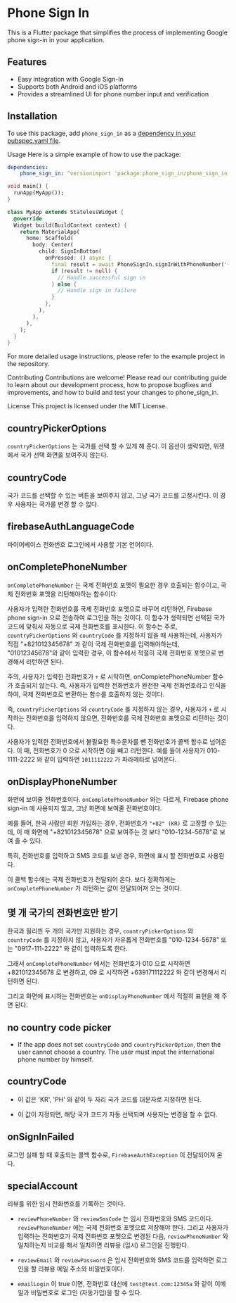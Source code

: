 # Phone Sign In

This is a Flutter package that simplifies the process of implementing Google phone sign-in in your application.

## Features

- Easy integration with Google Sign-In
- Supports both Android and iOS platforms
- Provides a streamlined UI for phone number input and verification

## Installation

To use this package, add `phone_sign_in` as a [dependency in your pubspec.yaml file](https://flutter.dev/docs/development/packages-and-plugins/using-packages).

Usage
Here is a simple example of how to use the package:

```yaml
dependencies:
    phone_sign_in: ^versionimport 'package:phone_sign_in/phone_sign_in.dart';
```

```dart
void main() {
  runApp(MyApp());
}

class MyApp extends StatelessWidget {
  @override
  Widget build(BuildContext context) {
    return MaterialApp(
      home: Scaffold(
        body: Center(
          child: SignInButton(
            onPressed: () async {
              final result = await PhoneSignIn.signInWithPhoneNumber('+1234567890');
              if (result != null) {
                // Handle successful sign in
              } else {
                // Handle sign in failure
              }
            },
          ),
        ),
      ),
    );
  }
}
```

For more detailed usage instructions, please refer to the example project in the repository.

Contributing
Contributions are welcome! Please read our contributing guide to learn about our development process, how to propose bugfixes and improvements, and how to build and test your changes to phone_sign_in.

License
This project is licensed under the MIT License.


## countryPickerOptions

`countryPickerOptions` 는 국가를 선택 할 수 있게 해 준다. 이 옵션이 생략되면, 위젯에서 국가 선택 화면을 보여주지 않는다.


## countryCode

국가 코드를 선택할 수 있는 버튼을 보여주지 않고, 그냥 국가 코드를 고정시킨다. 이 경우 사용자는 국가를 변경 할 수 없다.


## firebaseAuthLanguageCode

파이어베이스 전화번호 로그인에서 사용할 기본 언어이다.

## onCompletePhoneNumber

`onCompletePhoneNumber` 는 국제 전화번호 포멧이 필요한 경우 호출되는 함수이고, 국제 전화번호 포멧을 리턴해야하는 함수이다.

사용자가 입력한 전화번호를 국제 전화번호 포맷으로 바꾸어 리턴하면, Firebase phone sign-in 으로 전송하여 로그인을 하는 것이다. 이 함수가 생략되면 선택된 국가 코드에 맞춰서 자동으로 국제 전화번호를 표시한다.
이 함수는 주로, `countryPickerOptions` 와 `countryCode` 를 지정하지 않을 때 사용하는데, 사용자가 직접 "+821012345678" 과 같이 국제 전화번호를 입력해야하는데, "01012345678"와 같이 입력한 경우, 이 함수에서 적절히 국제 전화번호 포멧으로 변경해서 리턴하면 된다.

주의, 사용자가 입력한 전화번호가 `+` 로 시작하면, onCompletePhoneNumber 함수가 호출되지 않는다. 즉, 사용자가 입력한 전화번호가 완전한 국제 전화번호라고 인식을 하여, 국제 전화번호로 변환하는 함수를 호출하지 않는 것이다.

즉, `countryPickerOptions` 와 `countryCode` 를 지정하지 않는 경우, 사용자가 `+` 로 시작하는 전화번호를 입력하지 않으면, 전화번호를 국제 전화번호 포멧으로 리턴하는 것이다.

사용자가 입력한 전화번호에서 불필요한 특수문자를 뺀 전화번호가 콜백 함수로 넘어온다. 이 때, 전화번호가 0 으로 시작하면 0을 빼고 리턴한다. 예를 들어 사용자가 010-1111-2222 와 같이 입력하면 `1011112222` 가 파라메타로 넘어온다.



## onDisplayPhoneNumber

화면에 보여줄 전화번호이다. `onCompletePhoneNumber` 와는 다르게, Firebase phone sign-in 에 사용되지 않고, 그냥 화면에 보여줄 전화번호이다.

예를 들어, 한국 사람만 회원 가입하는 경우, 전화번호가 `"+82" (KR)` 로 고정할 수 있는데, 이 때 화면에 "+821012345678" 으로 보여주는 것 보다 "010-1234-5678"로 보여 줄 수 있다.

특히, 전화번호를 입력하고 SMS 코드를 보낸 경우, 화면에 표시 할 전화번호로 사용된다.

이 콜백 함수에는 국제 전화번호가 전달되어 온다. 보다 정확하게는 `onCompletePhoneNumber` 가 리턴하는 값이 전달되어져 오는 것이다.


## 몇 개 국가의 전화번호만 받기

한국과 필리핀 두 개의 국가만 지원하는 경우, `countryPickerOptions` 와 `countryCode` 를 지정하지 않고, 사용자가 자유롭게 전화번호를 "010-1234-5678" 또는 "0917-111-2222" 와 같이 입력하도록 한다.

그래서 `onCompletePhoneNumber` 에서는 전화번호가 010 으로 시작하면 +821012345678 로 변경하고, 09 로 시작하면 +639171112222 와 같이 변경해서 리턴하면 된다.

그리고 화면에 표시하는 전화번호는 `onDisplayPhoneNumber` 에서 적절히 표현을 해 주면 된다.






## no country code picker

- If the app does not set `countryCode` and `countryPickerOption`, then the user cannot choose a country. The user must input the international phone number by himself.


## countryCode

- 이 값은 'KR', 'PH' 와 같이 두 자리 국가 코드를 대문자로 지정하면 된다.

- 이 값이 지정되면, 해당 국가 코드가 자동 선택되며 사용자는 변경을 할 수 없다.



## onSignInFailed

로그인 실패 할 때 호출되는 콜백 함수로, `FirebaseAuthException` 이 전달되어져 온다.


## specialAccount

리뷰를 위한 임시 전화번호를 기록하는 것이다.


- `reviewPhoneNumber` 와 `reviewSmsCode` 는 임시 전화번호와 SMS 코드이다. `reviewPhoneNumber` 에는 국제 전화번호 포멧으로 저장해야 한다. 그리고 사용자가 입력하는 전화번호가 국제 전화번호 포멧으로 변경된 다음, `reviewPhoneNumber` 와 일치하는지 비교를 해서 일치하면 리뷰용 (임시) 로그인을 진행한다.

- `reviewEmail` 와 `reviewPassword` 은 임시 전화번호와 SMS 코드를 입력하면 로그인을 할 리뷰용 메일 주소와 비밀번호이다.

- `emailLogin` 이 true 이면, 전화번호 대신에 `test@test.com:12345a` 와 같이 이메일과 비밀번호로 로그인 (자동가입)을 할 수 있다.
